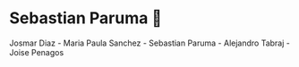 # Sebastian Paruma :cold_face:

Josmar Diaz - Maria Paula Sanchez - Sebastian Paruma - Alejandro Tabraj - Joise Penagos
